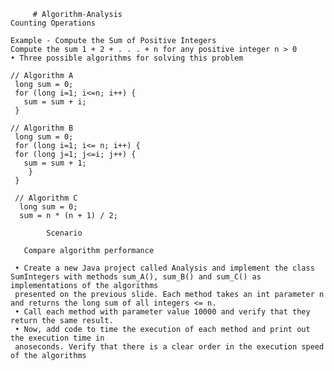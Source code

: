          # Algorithm-Analysis
    Counting Operations
    
    Example - Compute the Sum of Positive Integers
    Compute the sum 1 + 2 + . . . + n for any positive integer n > 0
    • Three possible algorithms for solving this problem
    
    // Algorithm A
     long sum = 0;
     for (long i=1; i<=n; i++) {
       sum = sum + i;
     }

    // Algorithm B
     long sum = 0;
     for (long i=1; i<= n; i++) {
     for (long j=1; j<=i; j++) {
       sum = sum + 1;
        }
     }
     
     // Algorithm C
      long sum = 0;
      sum = n * (n + 1) / 2;
      
            Scenario
            
       Compare algorithm performance
                                    
     • Create a new Java project called Analysis and implement the class SumIntegers with methods sum_A(), sum_B() and sum_C() as implementations of the algorithms
     presented on the previous slide. Each method takes an int parameter n and returns the long sum of all integers <= n.
     • Call each method with parameter value 10000 and verify that they return the same result.
     • Now, add code to time the execution of each method and print out the execution time in
     anoseconds. Verify that there is a clear order in the execution speed of the algorithms
